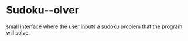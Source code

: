 # Sudoku--olver
small interface where the user inputs a sudoku problem that the program will solve.
